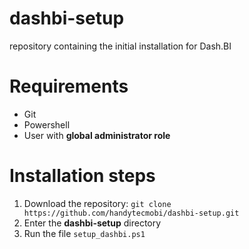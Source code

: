 # dashbi-setup
repository containing the initial installation for Dash.BI

# Requirements
* Git
* Powershell
* User with **global administrator role**

# Installation steps
1. Download the repository: `git clone https://github.com/handytecmobi/dashbi-setup.git`
2. Enter the **dashbi-setup** directory
3. Run the file `setup_dashbi.ps1`